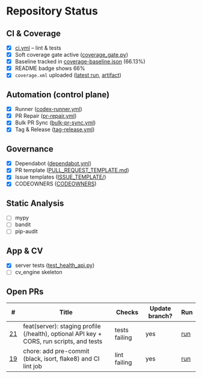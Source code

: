 # Repository Status

## CI & Coverage
- [x] [ci.yml](https://github.com/Fatdevil/GolfIQ-YOLO/actions/workflows/ci.yml) – lint & tests
- [x] Soft coverage gate active ([coverage_gate.py](https://github.com/Fatdevil/GolfIQ-YOLO/blob/main/.github/scripts/coverage_gate.py))
- [x] Baseline tracked in [coverage-baseline.json](https://github.com/Fatdevil/GolfIQ-YOLO/blob/main/.github/coverage-baseline.json) (66.13%)
- [x] README badge shows 66%
- [x] `coverage.xml` uploaded ([latest run](https://github.com/Fatdevil/GolfIQ-YOLO/actions/runs/17699785796), [artifact](https://github.com/Fatdevil/GolfIQ-YOLO/actions/runs/17699785796/artifacts/4003516480))

## Automation (control plane)
- [x] Runner ([codex-runner.yml](https://github.com/Fatdevil/GolfIQ-YOLO/blob/main/.github/workflows/codex-runner.yml))
- [x] PR Repair ([pr-repair.yml](https://github.com/Fatdevil/GolfIQ-YOLO/blob/main/.github/workflows/pr-repair.yml))
- [x] Bulk PR Sync ([bulk-pr-sync.yml](https://github.com/Fatdevil/GolfIQ-YOLO/blob/main/.github/workflows/bulk-pr-sync.yml))
- [x] Tag & Release ([tag-release.yml](https://github.com/Fatdevil/GolfIQ-YOLO/blob/main/.github/workflows/tag-release.yml))

## Governance
- [x] Dependabot ([dependabot.yml](https://github.com/Fatdevil/GolfIQ-YOLO/blob/main/.github/dependabot.yml))
- [x] PR template ([PULL_REQUEST_TEMPLATE.md](https://github.com/Fatdevil/GolfIQ-YOLO/blob/main/.github/PULL_REQUEST_TEMPLATE.md))
- [x] Issue templates ([ISSUE_TEMPLATE/](https://github.com/Fatdevil/GolfIQ-YOLO/tree/main/.github/ISSUE_TEMPLATE))
- [x] CODEOWNERS ([CODEOWNERS](https://github.com/Fatdevil/GolfIQ-YOLO/blob/main/.github/CODEOWNERS))

## Static Analysis
- [ ] mypy
- [ ] bandit
- [ ] pip-audit

## App & CV
- [x] server tests ([test_health_api.py](https://github.com/Fatdevil/GolfIQ-YOLO/blob/main/server/tests/test_health_api.py))
- [ ] cv_engine skeleton

## Open PRs
| # | Title | Checks | Update branch? | Run |
|---|-------|--------|----------------|-----|
| [21](https://github.com/Fatdevil/GolfIQ-YOLO/pull/21) | feat(server): staging profile (/health), optional API key + CORS, run scripts, and tests | tests failing | yes | [run](https://github.com/Fatdevil/GolfIQ-YOLO/actions/runs/17621189209) |
| [19](https://github.com/Fatdevil/GolfIQ-YOLO/pull/19) | chore: add pre-commit (black, isort, flake8) and CI lint job | lint failing | yes | [run](https://github.com/Fatdevil/GolfIQ-YOLO/actions/runs/17615789457) |
